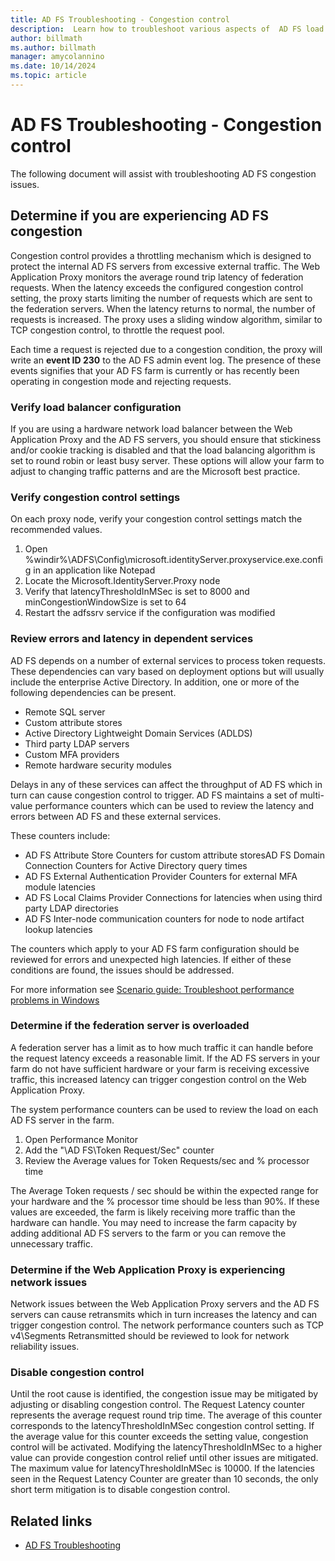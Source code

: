 ```yaml
---
title: AD FS Troubleshooting - Congestion control
description:  Learn how to troubleshoot various aspects of  AD FS load or congestion issues.
author: billmath
ms.author: billmath
manager: amycolannino
ms.date: 10/14/2024
ms.topic: article
---
```


# AD FS Troubleshooting - Congestion control
The following document will assist with troubleshooting AD FS congestion issues.

## Determine if you are experiencing AD FS congestion

Congestion control provides a throttling mechanism which is designed to protect the internal AD FS servers from excessive external traffic. The Web Application Proxy monitors the average round trip latency of federation requests. When the latency exceeds the configured congestion control setting, the proxy starts limiting the number of requests which are sent to the federation servers. When the latency returns to normal, the number of requests is increased. The proxy uses a sliding window algorithm, similar to TCP congestion control, to throttle the request pool.

Each time a request is rejected due to a congestion condition, the proxy will write an **event ID 230** to the AD FS admin event log. The presence of these events signifies that your AD FS farm is currently or has recently been operating in congestion mode and rejecting requests.

### Verify load balancer configuration
If you are using a hardware network load balancer between the Web Application Proxy and the AD FS servers, you should ensure that stickiness and/or cookie tracking is disabled and that the load balancing algorithm is set to round robin or least busy server. These options will allow your farm to adjust to changing traffic patterns and are the Microsoft best practice.

### Verify congestion control settings
On each proxy node, verify your congestion control settings match the recommended values.
 1. Open %windir%\ADFS\Config\microsoft.identityServer.proxyservice.exe.config in an application like Notepad
 2. Locate the Microsoft.IdentityServer.Proxy node
 3. Verify that latencyThresholdInMSec is set to 8000 and minCongestionWindowSize is set to 64
 4. Restart the adfssrv service if the configuration was modified

### Review errors and latency in dependent services
AD FS depends on a number of external services to process token requests. These dependencies can vary based on deployment options but will usually include the enterprise Active Directory. In addition, one or more of the following dependencies can be present.
 - Remote SQL server
 - Custom attribute stores
 - Active Directory Lightweight Domain Services (ADLDS)
 - Third party LDAP servers
 - Custom MFA providers
 - Remote hardware security modules

Delays in any of these services can affect the throughput of AD FS which in turn can cause congestion control to trigger. AD FS maintains a set of multi-value performance counters which can be used to review the latency and errors between AD FS and these external services.

These counters include:
 - AD FS Attribute Store Counters for custom attribute storesAD FS Domain Connection Counters for Active Directory query times
 - AD FS External Authentication Provider Counters for external MFA module latencies
 - AD FS Local Claims Provider Connections for latencies when using third party LDAP directories
 - AD FS Inter-node communication counters for node to node artifact lookup latencies

The counters which apply to your AD FS farm configuration should be reviewed for errors and unexpected high latencies. If either of these conditions are found, the issues should be addressed.

For more information see [Scenario guide: Troubleshoot performance problems in Windows](/troubleshoot/windows-server/performance/troubleshoot-performance-problems-in-windows)

### Determine if the federation server is overloaded
A federation server has a limit as to how much traffic it can handle before the request latency exceeds a reasonable limit. If the AD FS servers in your farm do not have sufficient hardware or your farm is receiving excessive traffic, this increased latency can trigger congestion control on the Web Application Proxy.

The system performance counters can be used to review the load on each AD FS server in the farm.

1. Open Performance Monitor
2. Add the "\AD FS\Token Request/Sec" counter
3. Review the Average values for Token Requests/sec and % processor time

The Average Token requests / sec should be within the expected range for your hardware and the % processor time should be less than 90%. If these values are exceeded, the farm is likely receiving more traffic than the hardware can handle. You may need to increase the farm capacity by adding additional AD FS servers to the farm or you can remove the unnecessary traffic.

### Determine if the Web Application Proxy is experiencing network issues
Network issues between the Web Application Proxy servers and the AD FS servers can cause retransmits which in turn increases the latency and can trigger congestion control. The network performance counters such as TCP v4\Segments Retransmitted should be reviewed to look for network reliability issues.

### Disable congestion control
Until the root cause is identified, the congestion issue may be mitigated by adjusting or disabling congestion control. The Request Latency counter represents the average request round trip time. The average of this counter corresponds to the latencyThresholdInMSec congestion control setting. If the average value for this counter exceeds the setting value, congestion control will be activated. Modifying the latencyThresholdInMSec to a higher value can provide congestion control relief until other issues are mitigated. The maximum value for latencyThresholdInMSec is 10000. If the latencies seen in the Request Latency Counter are greater than 10 seconds, the only short term mitigation is to disable congestion control.

## Related links

- [AD FS Troubleshooting](ad-fs-tshoot-overview.md)
